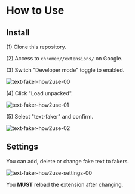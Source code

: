 # How to Use
## Install
(1) Clone this repository.

(2) Access to `chrome://extensions/` on Google.

(3) Switch "Developer mode" toggle to enabled.

![text-faker-how2use-00](https://github.com/user-attachments/assets/836a1044-22e2-483f-8a3b-d300b1b86bde)

(4) Click "Load unpacked".

![text-faker-how2use-01](https://github.com/user-attachments/assets/f1be7b76-d7f2-4201-896b-2e00dd41c33a)

(5) Select "text-faker" and confirm.

![text-faker-how2use-02](https://github.com/user-attachments/assets/e8779125-30e8-46e9-a352-2de4d9ef9266)

## Settings
You can add, delete or change fake text to fakers.

![text-faker-how2use-settings-00](https://github.com/user-attachments/assets/e6ece9ea-4860-42b0-aed5-cb399da1224f)

You **MUST** reload the extension after changing.
